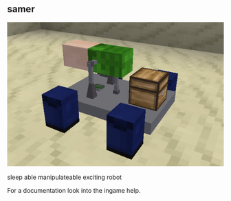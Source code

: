 ## samer  

![screenshot](https://github.com/DS-Minetest/samer/blob/master/screenshot.png?raw=true)  

sleep able manipulateable exciting robot  

For a documentation look into the ingame help.  